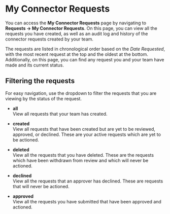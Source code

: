 # My Connector Requests

You can access the **My Connector Requests** page by navigating to
**Requests -\> My Connector Requests**. On this page, you can view all
the requests you have created, as well as an audit log and history of
the connector requests created by your team.

The requests are listed in chronological order based on the _Date
Requested_, with the most recent request at the top and the oldest at
the bottom. Additionally, on this page, you can find any request you and
your team have made and its current status.

## Filtering the requests

For easy navigation, use the dropdown to filter the requests that you
are viewing by the status of the request.

- **all**  
  View all requests that your team has created.

- **created**  
  View all requests that have been created but are yet to be reviewed, approved, or declined. These are your active
  requests which are yet to be actioned.

- **deleted**  
  View all the requests that you have deleted. These are the requests which have been withdrawn from review and which
  will never be actioned.

- **declined**  
  View all the requests that an approver has declined. These are requests that will never be actioned.

- **approved**  
  View all the requests you have submitted that have been approved and actioned.
